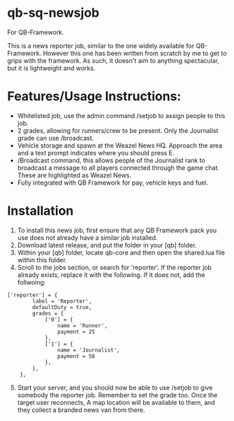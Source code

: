 # qb-sq-newsjob
For QB-Framework.

This is a news reporter job, similar to the one widely available for QB-Framework. However this one has been written from scratch by me to get to grips with the framework. As such, it doesn't aim to anything spectacular, but it is lightweight and works.

# Features/Usage Instructions:
- Whitelisted job, use the admin command /setjob to assign people to this job.
- 2 grades, allowing for runners/crew to be present. Only the Journalist grade can use /broadcast.
- Vehicle storage and spawn at the Weazel News HQ. Approach the area and a text prompt indicates where you should press E.
- /Broadcast command, this allows people of the Journalist rank to broadcast a message to all players connected through the game chat. These are highlighted as Weazel News.
- Fully integrated with QB Framework for pay, vehicle keys and fuel.

# Installation
1. To install this news job, first ensure that any QB Framework pack you use does not already have a similar job installed.
2. Download latest release, and put the folder in your [qb] folder.
3. Within your [qb] folder, locate qb-core and then open the shared.lua file within this folder.
4. Scroll to the jobs section, or search for 'reporter'. If the reporter job already exists, replace it with the following. If it does not, add the follwoing:

```
['reporter'] = {
		label = 'Reporter',
		defaultDuty = true,
		grades = {
            ['0'] = {
                name = 'Runner',
                payment = 25
            },
            ['1'] = {
                name = 'Journalist',
                payment = 50
            },
        },
	},
```
5. Start your server, and you should now be able to use /setjob to give somebody the reporter job. Remember to set the grade too. Once the target user reconnects, A map location will be available to them, and they collect a branded news van from there.




